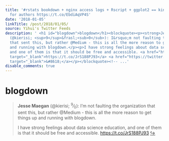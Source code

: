 ```yaml
---
title: '#rstats bookdown + nginx access logs + Rscript + ggplot2 == kindle-like stats
  for authors https://t.co/EbdiAqVP4S'
date: '2018-01-05'
linkTitle: /post/2018/01/05/
source: Yihui's Twitter Feeds
description: ' <h1 id="blogdown">blogdown</h1><blockquote><p><strong>Jesse Maegan</strong>
  (@kierisi; <sup>9</sup>&frasl;<sub>0</sub>): I&rsquo;m not faulting the organization
  that sent this, but rather @Medium - this is all the more reason to get things up
  and running with blogdown.</p><p>I have strong feelings about data science education,
  and one of them is that it should be free and accessible. <a href="https://t.co/JrS188PJ93"
  target="_blank">https://t.co/JrS188PJ93</a> <a href="https://twitter.com/xieyihui/status/949057710707769344"
  target="_blank">&#8618;</a></p></blockquote><!-- ...'
disable_comments: true
---
```

 <h1 id="blogdown">blogdown</h1><blockquote><p><strong>Jesse Maegan</strong> (@kierisi; <sup>9</sup>&frasl;<sub>0</sub>): I&rsquo;m not faulting the organization that sent this, but rather @Medium - this is all the more reason to get things up and running with blogdown.</p><p>I have strong feelings about data science education, and one of them is that it should be free and accessible. <a href="https://t.co/JrS188PJ93" target="_blank">https://t.co/JrS188PJ93</a> <a href="https://twitter.com/xieyihui/status/949057710707769344" target="_blank">&#8618;</a></p></blockquote><!-- ...
